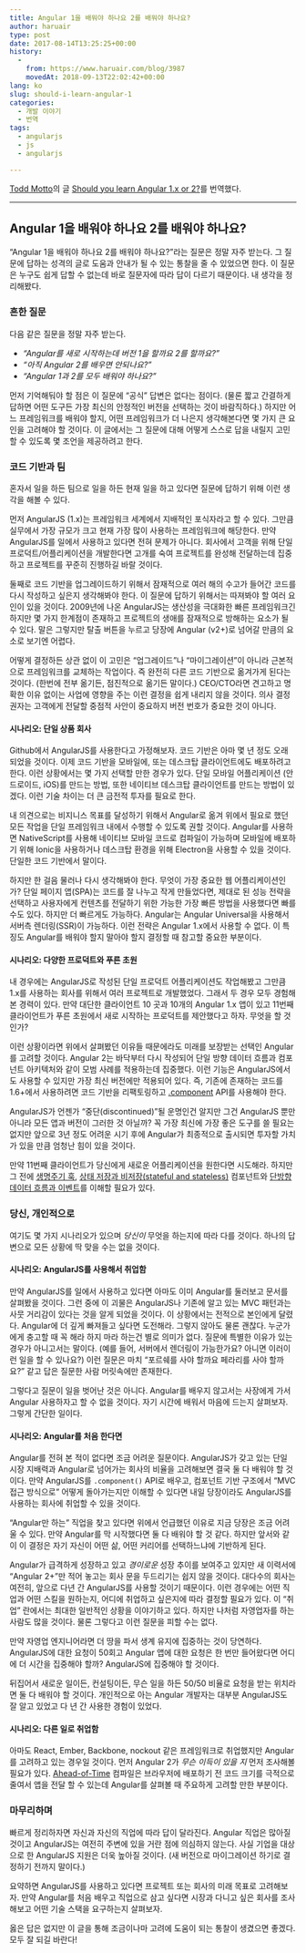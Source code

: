 ```yaml
---
title: Angular 1을 배워야 하나요 2를 배워야 하나요?
author: haruair
type: post
date: 2017-08-14T13:25:25+00:00
history:
  - 
    from: https://www.haruair.com/blog/3987
    movedAt: 2018-09-13T22:02:42+00:00
lang: ko
slug: should-i-learn-angular-1
categories:
  - 개발 이야기
  - 번역
tags:
  - angularjs
  - js
  - angularjs

---
```

[Todd Motto][1]의 글 [Should you learn Angular 1.x or 2?][2]를 번역했다.

* * *

## Angular 1을 배워야 하나요 2를 배워야 하나요?

&#8220;Angular 1을 배워야 하나요 2를 배워야 하나요?&#8221;라는 질문은 정말 자주 받는다. 그 질문에 답하는 성격의 글로 도움과 안내가 될 수 있는 통찰을 줄 수 있었으면 한다. 이 질문은 누구도 쉽게 답할 수 없는데 바로 질문자에 따라 답이 다르기 때문이다. 내 생각을 정리해봤다.

### 흔한 질문

다음 같은 질문을 정말 자주 받는다.

  * _&#8220;Angular를 새로 시작하는데 버전 1을 할까요 2를 할까요?&#8221;_
  * _&#8220;아직 Angular 2를 배우면 안되나요?&#8221;_
  * _&#8220;Angular 1과 2를 모두 배워야 하나요?&#8221;_

먼저 기억해둬야 할 점은 이 질문에 &#8220;공식&#8221; 답변은 없다는 점이다. (물론 짧고 간결하게 답하면 어떤 도구든 가장 최신의 안정적인 버전을 선택하는 것이 바람직하다.) 하지만 어느 프레임워크를 배워야 할지, 어떤 프레임워크가 더 나은지 생각해본다면 몇 가지 큰 요인을 고려해야 할 것이다. 이 글에서는 그 질문에 대해 어떻게 스스로 답을 내릴지 고민할 수 있도록 몇 조언을 제공하려고 한다.

### 코드 기반과 팀

혼자서 일을 하든 팀으로 일을 하든 현재 일을 하고 있다면 질문에 답하기 위해 이런 생각을 해볼 수 있다.

먼저 AngularJS (1.x)는 프레임워크 세계에서 지배적인 포식자라고 할 수 있다. 그만큼 실무에서 가장 규모가 크고 현재 가장 많이 사용하는 프레임워크에 해당한다. 만약 AngularJS를 일에서 사용하고 있다면 전혀 문제가 아니다. 회사에서 고객을 위해 단일 프로덕트/어플리케이션을 개발한다면 고개를 숙여 프로젝트를 완성해 전달하는데 집중하고 프로젝트를 꾸준히 진행하길 바랄 것이다.

둘째로 코드 기반을 업그레이드하기 위해서 잠재적으로 여러 해의 수고가 들어간 코드를 다시 작성하고 싶은지 생각해봐야 한다. 이 질문에 답하기 위해서는 따져봐야 할 여러 요인이 있을 것이다. 2009년에 나온 AngularJS는 생산성을 극대화한 빠른 프레임워크긴 하지만 몇 가지 한계점이 존재하고 프로젝트의 생애를 잠재적으로 방해하는 요소가 될 수 있다. 말은 그렇지만 탈출 버튼을 누르고 당장에 Angular (v2+)로 넘어갈 만큼의 요소로 보기엔 어렵다.

어떻게 결정하든 상관 없이 이 고민은 &#8220;업그레이드&#8221;나 &#8220;마이그레이션&#8221;이 아니라 근본적으로 프레임워크를 교체하는 작업이다. 즉 완전히 다른 코드 기반으로 옮겨가게 된다는 것이다. (한번에 전부 옮기든, 점진적으로 옮기든 말이다.) CEO/CTO라면 견고하고 명확한 이유 없이는 사업에 영향을 주는 이런 결정을 쉽게 내리지 않을 것이다. 의사 결정권자는 고객에게 전달할 중점적 사안이 중요하지 버전 번호가 중요한 것이 아니다.

#### 시나리오: 단일 상품 회사

Github에서 AngularJS를 사용한다고 가정해보자. 코드 기반은 아마 몇 년 정도 오래 되었을 것이다. 이제 코드 기반을 모바일에, 또는 데스크탑 클라이언트에도 배포하려고 한다. 이런 상황에서는 몇 가지 선택할 만한 경우가 있다. 단일 모바일 어플리케이션 (안드로이드, iOS)를 만드는 방법, 또한 네이티브 데스크탑 클라이언트를 만드는 방법이 있겠다. 이런 기술 차이는 더 큰 금전적 투자를 필요로 한다.

내 의견으로는 비지니스 목표를 달성하기 위해서 Angular로 옮겨 위에서 필요로 했던 모든 작업을 단일 프레임워크 내에서 수행할 수 있도록 권할 것이다. Angular를 사용하면 NativeScript를 사용해 네이티브 모바일 코드로 컴파일이 가능하며 모바일에 배포하기 위해 Ionic을 사용하거나 데스크탑 환경을 위해 Electron을 사용할 수 있을 것이다. 단일한 코드 기반에서 말이다.

하지만 한 걸음 물러나 다시 생각해봐야 한다. 무엇이 가장 중요한 웹 어플리케이션인가? 단일 페이지 앱(SPA)는 코드를 잘 나누고 작게 만들었다면, 제대로 된 성능 전략을 선택하고 사용자에게 컨텐츠를 전달하기 위한 가능한 가장 빠른 방법을 사용했다면 빠를 수도 있다. 하지만 더 빠르게도 가능하다. Angular는 Angular Universal을 사용해서 서버측 렌더링(SSR)이 가능하다. 이런 전략은 Angular 1.x에서 사용할 수 없다. 이 특징도 Angular를 배워야 할지 말아야 할지 결정할 때 참고할 중요한 부분이다.

#### 시나리오: 다양한 프로덕트와 푸른 초원

내 경우에는 AngularJS로 작성된 단일 프로덕트 어플리케이션도 작업해봤고 그만큼 1.x를 사용하는 회사를 위해서 여러 프로젝트로 개발했었다. 그래서 두 경우 모두 경험해본 경력이 있다. 만약 대단한 클라이언트 10 곳과 10개의 Angular 1.x 앱이 있고 11번째 클라이언트가 푸른 초원에서 새로 시작하는 프로덕트를 제안했다고 하자. 무엇을 할 것인가?

이런 상황이라면 위에서 살펴봤던 이유들 때문에라도 미래를 보장받는 선택인 Angular를 고려할 것이다. Angular 2는 바닥부터 다시 작성되어 단일 방향 데이터 흐름과 컴포넌트 아키텍처와 같이 모범 사례를 적용하는데 집중했다. 이런 기능은 AngularJS에서도 사용할 수 있지만 가장 최신 버전에만 적용되어 있다. 즉, 기존에 존재하는 코드를 1.6+에서 사용하려면 코드 기반을 리팩토링하고 [.component][3] API를 사용해야 한다.

AngularJS가 언젠가 &#8220;중단(discontinued)&#8221;될 운명인건 알지만 그건 AngularJS 뿐만 아니라 모든 앱과 버전이 그러한 것 아닐까? 꼭 가장 최신에 가장 좋은 도구를 쓸 필요는 없지만 앞으로 3년 정도 어려운 시기 후에 Angular가 최종적으로 출시되면 투자할 가치가 있을 만큼 엄청난 힘이 있을 것이다.

만약 11번째 클라이언트가 당신에게 새로운 어플리케이션을 원한다면 시도해라. 하지만 그 전에 [생명주기 훅][4], [상태 저장과 비저장(stateful and stateless)][5] 컴포넌트와 [단방향 데이터 흐름과 이벤트][6]를 이해할 필요가 있다.

### 당신, 개인적으로

여기도 몇 가지 시나리오가 있으며 _당신이_ 무엇을 하는지에 따라 다를 것이다. 하나의 답변으로 모든 상황에 딱 맞을 수는 없을 것이다.

#### 시나리오: AngularJS를 사용해서 취업함

만약 AngularJS를 일에서 사용하고 있다면 아마도 이미 Angular를 둘러보고 문서를 살펴봤을 것이다. 그런 중에 이 괴물은 AngularJS나 기존에 알고 있는 MVC 패턴과는 사뭇 거리감이 있다는 것을 알게 되었을 것이다. 이 상황에서는 전적으로 본인에게 달렸다. Angular에 더 깊게 빠져들고 싶다면 도전해라. 그렇지 않아도 물론 괜찮다. 누군가에게 충고할 때 꼭 해라 하지 마라 하는건 별로 의미가 없다. 질문에 특별한 이유가 있는 경우가 아니고서는 말이다. (예를 들어, 서버에서 렌더링이 가능한가요? 아니면 이러이런 일을 할 수 있나요?) 이런 질문은 마치 &#8220;포르쉐를 사야 할까요 페라리를 사야 할까요?&#8221; 같고 답은 질문한 사람 머릿속에만 존재한다.

그렇다고 질문이 일을 벗어난 것은 아니다. Angular를 배우지 않고서는 사장에게 가서 Angular 사용하자고 할 수 없을 것이다. 자기 시간에 배워서 마음에 드는지 살펴보자. 그렇게 간단한 일이다.

#### 시나리오: Angular를 처음 한다면

Angular를 전혀 본 적이 없다면 조금 어려운 질문이다. AngularJS가 갖고 있는 단일 시장 지배력과 Angular로 넘어가는 회사의 비율을 고려해보면 결국 둘 다 배워야 할 것이다. 만약 AngularJS를 `.component()` API로 배우고, 컴포넌트 기반 구조에서 &#8220;MVC 접근 방식으로&#8221; 어떻게 돌아가는지만 이해할 수 있다면 내일 당장이라도 AngularJS를 사용하는 회사에 취업할 수 있을 것이다.

&#8220;Angular만 하는&#8221; 직업을 찾고 있다면 위에서 언급했던 이유로 지금 당장은 조금 어려울 수 있다. 만약 Angular를 막 시작했다면 둘 다 배워야 할 것 같다. 하지만 앞서와 같이 이 결정은 자기 자신이 어떤 삶, 어떤 커리어를 선택하느냐에 기반하게 된다.

Angular가 급격하게 성장하고 있고 _경이로운_ 성장 추이를 보여주고 있지만 새 이력서에 &#8220;Angular 2+&#8221;만 적어 놓고는 회사 문을 두드리기는 쉽지 않을 것이다. 대다수의 회사는 여전히, 앞으로 다년 간 AngularJS를 사용할 것이기 때문이다. 이런 경우에는 어떤 직업과 어떤 스킬을 원하는지, 어디에 취업하고 싶은지에 따라 결정할 필요가 있다. 이 &#8220;취업&#8221; 란에서는 최대한 일반적인 상황을 이야기하고 있다. 하지만 나처럼 자영업자를 하는 사람도 많을 것이다. 물론 그렇다고 이런 질문을 피할 수는 없다.

만약 자영업 엔지니어라면 더 땅을 파서 생계 유지에 집중하는 것이 당연하다. AngularJS에 대한 요청이 50회고 Angular 앱에 대한 요청은 한 번만 들어왔다면 어디에 더 시간을 집중해야 할까? AngularJS에 집중해야 할 것이다.

뒤집어서 새로운 일이든, 컨설팅이든, 무슨 일을 하든 50/50 비율로 요청을 받는 위치라면 둘 다 배워야 할 것이다. 개인적으로 아는 Angular 개발자는 대부분 AngularJS도 잘 알고 있었고 다 년 간 사용한 경험이 있었다.

#### 시나리오: 다른 일로 취업함

아마도 React, Ember, Backbone, nockout 같은 프레임워크로 취업했지만 Angular를 고려하고 있는 경우일 것이다. 먼저 Angular 2가 _무슨 이득이 있을 지_ 먼저 조사해볼 필요가 있다. [Ahead-of-Time][7] 컴파일은 브라우저에 배포하기 전 코드 크기를 극적으로 줄여서 앱을 전달 할 수 있는데 Angular를 살펴볼 때 주요하게 고려할 만한 부분이다.

### 마무리하며

빠르게 정리하자면 자신과 자신의 직업에 따라 답이 달라진다. Angular 직업은 많아질 것이고 AngularJS는 여전히 주변에 있을 거란 점에 의심하지 않는다. 사실 기업을 대상으로 한 AngularJS 지원은 더욱 높아질 것이다. (새 버전으로 마이그레이션 하기로 결정하기 전까지 말이다.)

요약하면 AngularJS를 사용하고 있다면 프로젝트 또는 회사의 미래 목표로 고려해보자. 만약 Angular를 처음 배우고 직업으로 삼고 싶다면 시장과 다니고 싶은 회사를 조사해보고 어떤 기술 스택을 요구하는지 살펴보자.

옳은 답은 없지만 이 글을 통해 조금이나마 고려에 도움이 되는 통찰이 생겼으면 좋겠다. 모두 잘 되길 바란다!

 [1]: https://twitter.com/toddmotto
 [2]: https://toddmotto.com/should-you-learn-angular-1-or-angular-2
 [3]: http://www.haruair.com/blog/3209
 [4]: https://toddmotto.com/angular-1-5-lifecycle-hooks
 [5]: https://toddmotto.com/stateful-stateless-components
 [6]: https://github.com/toddmotto/angular-styleguide#one-way-dataflow-and-events
 [7]: https://angular.io/docs/ts/latest/cookbook/aot-compiler.html